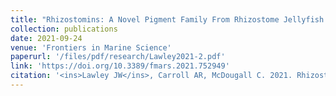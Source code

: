 ```yaml
---
title: "Rhizostomins: A Novel Pigment Family From Rhizostome Jellyfish (Cnidaria, Scyphozoa)"
collection: publications
date: 2021-09-24
venue: 'Frontiers in Marine Science'
paperurl: '/files/pdf/research/Lawley2021-2.pdf'
link: 'https://doi.org/10.3389/fmars.2021.752949'
citation: '<ins>Lawley JW</ins>, Carroll AR, McDougall C. 2021. Rhizostomins: A Novel Pigment Family From Rhizostome Jellyfish (Cnidaria, Scyphozoa). <i>Frontiers in Marine Science</i> 8:752949. doi:10.3389/fmars.2021.752949'
---
```

